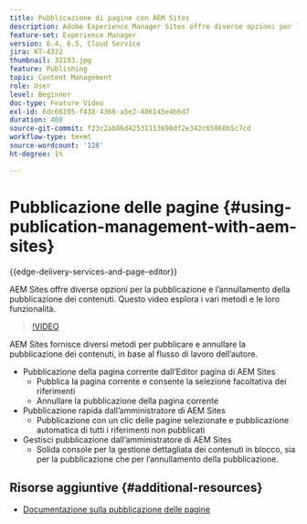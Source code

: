 ```yaml
---
title: Pubblicazione di pagine con AEM Sites
description: Adobe Experience Manager Sites offre diverse opzioni per la pubblicazione e l’annullamento della pubblicazione dei contenuti. Questo video esplora i vari metodi e le loro funzionalità.
feature-set: Experience Manager
version: 6.4, 6.5, Cloud Service
jira: KT-4322
thumbnail: 32193.jpg
feature: Publishing
topic: Content Management
role: User
level: Beginner
doc-type: Feature Video
exl-id: 6dc66195-f438-4366-a5e2-486145e4b6d7
duration: 408
source-git-commit: f23c2ab86d42531113690df2e342c65060b5c7cd
workflow-type: tm+mt
source-wordcount: '128'
ht-degree: 1%

---
```


# Pubblicazione delle pagine {#using-publication-management-with-aem-sites}

{{edge-delivery-services-and-page-editor}}

AEM Sites offre diverse opzioni per la pubblicazione e l’annullamento della pubblicazione dei contenuti. Questo video esplora i vari metodi e le loro funzionalità.

>[!VIDEO](https://video.tv.adobe.com/v/32193?quality=12&learn=on)

AEM Sites fornisce diversi metodi per pubblicare e annullare la pubblicazione dei contenuti, in base al flusso di lavoro dell’autore.

* Pubblicazione della pagina corrente dall’Editor pagina di AEM Sites
   * Pubblica la pagina corrente e consente la selezione facoltativa dei riferimenti
   * Annullare la pubblicazione della pagina corrente
* Pubblicazione rapida dall’amministratore di AEM Sites
   * Pubblicazione con un clic delle pagine selezionate e pubblicazione automatica di tutti i riferimenti non pubblicati
* Gestisci pubblicazione dall’amministratore di AEM Sites
   * Solida console per la gestione dettagliata dei contenuti in blocco, sia per la pubblicazione che per l’annullamento della pubblicazione.

## Risorse aggiuntive {#additional-resources}

* [Documentazione sulla pubblicazione delle pagine](https://experienceleague.adobe.com/docs/experience-manager-65/authoring/authoring/publishing-pages.html)
